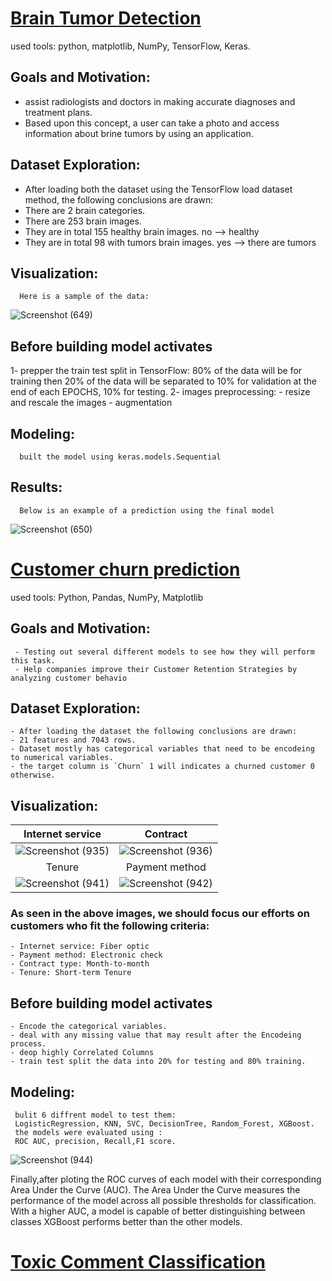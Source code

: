 # [Brain Tumor Detection](https://github.com/0raghad/Brain-Tumor-Detection-)
  used tools: python, matplotlib, NumPy, TensorFlow, Keras.
  
## Goals and Motivation:

   - assist radiologists and doctors in making accurate diagnoses and treatment plans.
   - Based upon this concept, a user can take a photo and access information about brine tumors by using an application.
   
## Dataset Exploration:  

   - After loading both the dataset using the TensorFlow load dataset method, the following conclusions are drawn:
   - There are 2 brain categories.
   - There are 253 brain images.
   - They are in total 155 healthy brain images. no –> healthy
   - They are in total 98 with tumors brain images. yes –> there are tumors
   
## Visualization:

      Here is a sample of the data:
   
   ![Screenshot (649)](https://user-images.githubusercontent.com/80716758/160547946-bfec54d3-5234-4101-9290-a7461af2a257.png)
     
## Before building model activates

   1- prepper the train test split in TensorFlow:
      80% of the data will be for training
      then 20% of the data will be separated to 10% for validation at the end of each EPOCHS, 10% for testing.
   2- images preprocessing:
      - resize and rescale the images
      - augmentation 
      
## Modeling:

      built the model using keras.models.Sequential
      
## Results:

      Below is an example of a prediction using the final model
  ![Screenshot (650)](https://user-images.githubusercontent.com/80716758/160552879-764fa9de-5496-447e-b0be-4a50b16c3e71.png)
  
  
  
# [Customer churn prediction](https://github.com/0raghad/churn)
   used tools: Python, Pandas, NumPy, Matplotlib
   ## Goals and Motivation:
     - Testing out several different models to see how they will perform this task.
     - Help companies improve their Customer Retention Strategies by analyzing customer behavio
   ## Dataset Exploration: 
    - After loading the dataset the following conclusions are drawn:
    - 21 features and 7043 rows.
    - Dataset mostly has categorical variables that need to be encodeing to numerical variables.
    - the target column is `Churn` 1 will indicates a churned customer 0 otherwise.
   ## Visualization:
 Internet service           |  Contract
:-------------------------:|:-------------------------:
 ![Screenshot (935)](https://user-images.githubusercontent.com/80716758/167172391-bd9c1942-210d-4c44-8914-2b85cee552e2.png) |   ![Screenshot (936)](https://user-images.githubusercontent.com/80716758/167172835-2d25f859-38c4-4ed6-bd48-748d130d36f6.png)
Tenure            |  Payment method
 ![Screenshot (941)](https://user-images.githubusercontent.com/80716758/167174329-85cc9e48-dbfe-4bcc-94d9-d10c036a32ba.png)  |  ![Screenshot (942)](https://user-images.githubusercontent.com/80716758/167176439-3d4238f9-25ea-4eaf-9559-d64e142b1397.png)
 
   ###  As seen in the above images, we should focus our efforts on customers who fit the following criteria:
    - Internet service: Fiber optic
    - Payment method: Electronic check
    - Contract type: Month-to-month
    - Tenure: Short-term Tenure
   ## Before building model activates
    - Encode the categorical variables. 
    - deal with any missing value that may result after the Encodeing process.
    - deop highly Correlated Columns
    - train test split the data into 20% for testing and 80% training.
   ## Modeling:
     bulit 6 diffrent model to test them:
     LogisticRegression, KNN, SVC, DecisionTree, Random_Forest, XGBoost.
     the models were evaluated using :
     ROC AUC, precision, Recall,F1 score.
     
 ![Screenshot (944)](https://user-images.githubusercontent.com/80716758/167205417-ec59c392-8302-478b-b221-c3dc7519e831.png)
  
   Finally,after ploting the ROC curves of each model with their corresponding Area Under the Curve (AUC). The Area Under the Curve measures the performance of the    model across all possible thresholds for classification. With a higher AUC, a model is capable of better distinguishing between classes
   XGBoost performs better than the other models.
      
# [Toxic Comment Classification](https://github.com/0raghad/toxic_comments)
